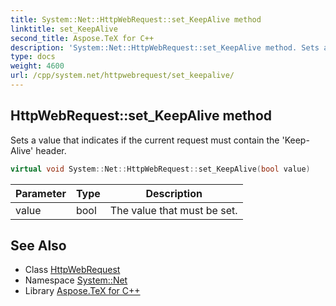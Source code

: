 ```yaml
---
title: System::Net::HttpWebRequest::set_KeepAlive method
linktitle: set_KeepAlive
second_title: Aspose.TeX for C++
description: 'System::Net::HttpWebRequest::set_KeepAlive method. Sets a value that indicates if the current request must contain the ''Keep-Alive'' header in C++.'
type: docs
weight: 4600
url: /cpp/system.net/httpwebrequest/set_keepalive/
---
```

## HttpWebRequest::set_KeepAlive method


Sets a value that indicates if the current request must contain the 'Keep-Alive' header.

```cpp
virtual void System::Net::HttpWebRequest::set_KeepAlive(bool value)
```


| Parameter | Type | Description |
| --- | --- | --- |
| value | bool | The value that must be set. |

## See Also

* Class [HttpWebRequest](../)
* Namespace [System::Net](../../)
* Library [Aspose.TeX for C++](../../../)

